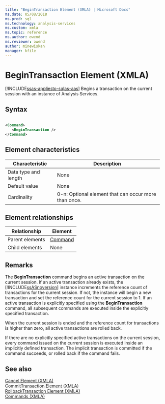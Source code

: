 ```yaml
---
title: "BeginTransaction Element (XMLA) | Microsoft Docs"
ms.date: 05/08/2018
ms.prod: sql
ms.technology: analysis-services
ms.custom: xmla
ms.topic: reference
ms.author: owend
ms.reviewer: owend
author: minewiskan
manager: kfile
---
```

# BeginTransaction Element (XMLA)
[!INCLUDE[ssas-appliesto-sqlas-aas](../../../includes/ssas-appliesto-sqlas-aas.md)]
  Begins a transaction on the current session with an instance of Analysis Services.  
  
## Syntax  
  
```xml  
  
<Command>  
   <BeginTransaction />  
</Command>  
```  
  
## Element characteristics  
  
|Characteristic|Description|  
|--------------------|-----------------|  
|Data type and length|None|  
|Default value|None|  
|Cardinality|0-n: Optional element that can occur more than once.|  
  
## Element relationships  
  
|Relationship|Element|  
|------------------|-------------|  
|Parent elements|[Command](../../../analysis-services/xmla/xml-elements-properties/command-element-xmla.md)|  
|Child elements|None|  
  
## Remarks  
 The **BeginTransaction** command begins an active transaction on the current session. If an active transaction already exists, the [!INCLUDE[ssASnoversion](../../../includes/ssasnoversion-md.md)] instance increments the reference count of transactions for the current session. If not, the instance will begin a new transaction and set the reference count for the current session to 1. If an active transaction is explicitly specified using the **BeginTransaction** command, all subsequent commands are executed inside the explicitly specified transaction.  
  
 When the current session is ended and the reference count for transactions is higher than zero, all active transactions are rolled back.  
  
 If there are no explicitly specified active transactions on the current session, every command issued on the current session is executed inside an implicitly defined transaction. The implicit transaction is committed if the command succeeds, or rolled back if the command fails.  
  
## See also
 [Cancel Element &#40;XMLA&#41;](../../../analysis-services/xmla/xml-elements-commands/cancel-element-xmla.md)   
 [CommitTransaction Element &#40;XMLA&#41;](../../../analysis-services/xmla/xml-elements-commands/committransaction-element-xmla.md)   
 [RollbackTransaction Element &#40;XMLA&#41;](../../../analysis-services/xmla/xml-elements-commands/rollbacktransaction-element-xmla.md)   
 [Commands &#40;XMLA&#41;](../../../analysis-services/xmla/xml-elements-commands/xml-elements-commands.md)  
  
  
